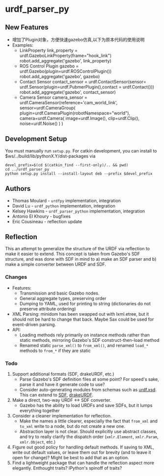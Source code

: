 # urdf_parser_py

## New Features 
*  增加了Plugin对象，方便快速gazebo仿真,以下为原本代码的使用说明
*  Examples:
	* LinkProperty
	link_property = urdf.GazeboLinkProperty(frame="hook_link")
	robot.add_aggregate('gazebo', link_property)  
	* ROS Control Plugin
	gazebo = urdf.Gazebo(plugin=urdf.ROSControlPlugin())
	robot.add_aggregate('gazebo', gazebo)
    * Contact Sensor
	contact_sensor = urdf.ContactSensor(sensor= urdf.Sensor(plugin=urdf.PubmerPlugin(),contact = urdf.Contact()))
	robot.add_aggregate('gazebo', contact_sensor)  
	* Camera Sensor
	camera_sensor = urdf.CameraSensor(reference='cam_world_link',
	sensor=urdf.CameraGroup(
		plugin=urdf.CameraPlugin(robotNamespace="world"),
		camera=urdf.Camera(
			image=urdf.Image(),
			clip=urdf.Clip(),
			noise=urdf.Noise()
		)
	)

## Development Setup

You must manually run `setup.py`. For catkin development, you can install to $ws/../build/lib/pythonX.Y/dist-packages via

	devel_prefix=$(cd $(catkin_find --first-only)/.. && pwd)
	cd ../urdf_parser_py
	python setup.py install --install-layout deb --prefix $devel_prefix

## Authors

*	Thomas Moulard - `urdfpy` implementation, integration
*	David Lu - `urdf_python` implementation, integration
*	Kelsey Hawkins - `urdf_parser_python` implementation, integration
*	Antonio El Khoury - bugfixes
*	Eric Cousineau - reflection update

## Reflection

This an attempt to generalize the structure of the URDF via reflection to make it easier to extend. This concept is taken from Gazebo's SDF structure, and was done with SDF in mind to a) make an SDF parser and b) make a simple converter between URDF and SDF.

### Changes

*	Features:
	*	Transmission and basic Gazebo nodes.
	*	General aggregate types, preserving order
	*	Dumping to YAML, used for printing to string (dictionaries do not preserve attribute ordering)
*	XML Parsing: minidom has been swapped out with lxml.etree, but it should not be hard to change that back. Maybe Sax could be used for event-driven parsing.
*	API:
	*	Loading methods rely primarily on instance methods rather than static methods, mirroring Gazebo's SDF construct-then-load method
	*	Renamed static `parse_xml()` to `from_xml()`, and renamed `load_*` methods to `from_*` if they are static

### Todo

1.	Support additional formats (SDF, drakeURDF, etc.)
	*	Parse Gazebo's SDF definition files at some point? For speed's sake, parse it and have it generate code to use?
	*	Consider auto-generating modules from schemas such as [urdf.xsd](https://github.com/ros/urdfdom/blob/master/xsd/urdf.xsd). This can extend to [SDF](http://sdformat.org/schemas/model.xsd), [drakeURDF](https://github.com/RobotLocomotion/drake/blob/master/drake/doc/drakeURDF.xsd).
2.	Make a direct, two-way URDF <-> SDF converter.
	*	Gazebo has the ability to load URDFs and save SDFs, but it lumps everything together
3.	Consider a cleaner implementation for reflection.
	*	Make the names a little clearer, especially the fact that `from_xml` and `to_xml` write to a node, but do not create a new one.
	*	Abstraction layer is not clear. Should explicitly use abstract classes, and try to really clarify the dispatch order (`xmlr.Element`, `xmlr.Param`, `xmlr.Object`, etc.)
4.	Figure out good policy for handling default methods. If saving to XML, write out default values, or leave them out for brevity (and to leave it open for change)? Might be best to add that as an option.
5.	Find a lightweight package that can handle the reflection aspect more elegantly. Enthought traits? IPython's spinoff of traits?
